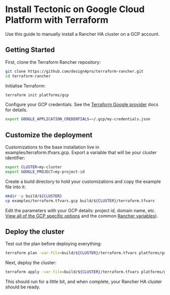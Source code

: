 # Install Tectonic on Google Cloud Platform with Terraform

Use this guide to manually install a Rancher HA cluster on a GCP account.
## Getting Started

First, clone the Terraform Rancher repository:

``` bash
git clone https://github.com/design4pro/terraform-rancher.git
cd terraform-rancher
```

Initialise Terraform:

``` bash
terraform init platforms/gcp
```

Configure your GCP credentials. See the [Terraform Google provider](https://www.terraform.io/docs/providers/google/index.html) docs for details.

``` bash
export GOOGLE_APPLICATION_CREDENTIALS=~/.gcp/my-credentials.json
```

## Customize the deployment

Customizations to the base installation live in examples/terraform.tfvars.gcp. Export a variable that will be your cluster identifier:

``` bash
export CLUSTER=my-cluster
export GOOGLE_PROJECT=my-project-id
```

Create a build directory to hold your customizations and copy the example file into it:

```bash
mkdir -p build/${CLUSTER}
cp examples/terraform.tfvars.gcp build/${CLUSTER}/terraform.tfvars
```

Edit the parameters with your GCP details: project id, domain name, etc. [View all of the GCP specific options](/variables/gcp/) and the common [Rancher variables](/variables/)).

## Deploy the cluster

Test out the plan before deploying everything:

``` bash
terraform plan -var-file=build/${CLUSTER}/terraform.tfvars platforms/gcp
```

Next, deploy the cluster:

``` bash
terraform apply -var-file=build/${CLUSTER}/terraform.tfvars platforms/gcp
```

This should run for a little bit, and when complete, your Rancher HA cluster should be ready.
